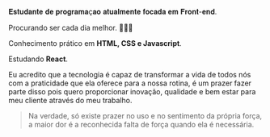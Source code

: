 𝐄𝐬𝐭𝐮𝐝𝐚𝐧𝐭𝐞 𝐝𝐞 𝐩𝐫𝐨𝐠𝐫𝐚𝐦𝐚ç𝐚𝐨 𝐚𝐭𝐮𝐚𝐥𝐦𝐞𝐧𝐭𝐞 𝐟𝐨𝐜𝐚𝐝𝐚 𝐞𝐦 𝐅𝐫𝐨𝐧𝐭-𝐞𝐧𝐝.

Procurando ser cada dia melhor. 🤟🏻💟

Conhecimento prático em <strong>HTML, CSS e Javascript</strong>.

Estudando <strong>React</strong>.

Eu acredito que a tecnologia é capaz de transformar a vida de todos nós com a praticidade que ela oferece para a nossa rotina, é um prazer fazer parte disso pois quero proporcionar inovação, qualidade e bem estar para meu cliente através do meu trabalho.
    
> Na verdade, só existe prazer no uso e no sentimento da própria força, a maior dor é a reconhecida falta de força quando ela é necessária.
